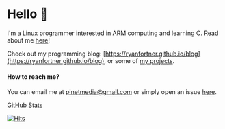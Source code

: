 # Hello 👋

I'm a Linux programmer interested in ARM computing and learning C. Read about me [here](https://ryanfortner.github.io/about-me/)!

Check out my programming blog: [https://ryanfortner.github.io/blog](https://ryanfortner.github.io/blog), or some of [my projects](https://ryanfortner.github.io/projects/).

#### How to reach me?

You can email me at [pinetmedia@gmail.com](pinetmedia@gmail.com) or simply open an issue [here](https://github.com/ryanfortner/ryanfortner/issues/new).

[GitHub Stats](https://ryanfortner.github.io/github-stats/)

[![Hits](https://hits.seeyoufarm.com/api/count/incr/badge.svg?url=https%3A%2F%2Fgithub.com%2Fryanfortner&count_bg=%2379C83D&title_bg=%23555555&icon=&icon_color=%23E7E7E7&title=hits&edge_flat=false)](https://hits.seeyoufarm.com)
